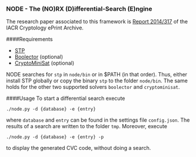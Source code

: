### NODE - The (NO)RX (D)ifferential-Search (E)ngine

The research paper associated to this framework is [Report 2014/317](https://eprint.iacr.org/2014/317) of the IACR Cryptology ePrint Archive.

####Requirements

  * [STP](https://stp.github.io/stp/)
  * [Boolector](http://fmv.jku.at/boolector/) (optional)
  * [CryptoMiniSat](https://github.com/msoos/cryptominisat) (optional)

NODE searches for `stp` in `node/bin` or in $PATH (in that order). Thus, either install STP globally or copy the binary `stp` to the folder `node/bin`. The same holds for the other two supported solvers `boolector` and `cryptominisat`.

####Usage
To start a differential search execute
```
./node.py -d {database} -e {entry}
```
where `database` and `entry` can be found in the settings file `config.json`. The results of a search are written to the folder `tmp`. Moreover, execute
```
./node.py -d {database} -e {entry} -p
```
to display the generated CVC code, without doing a search.
